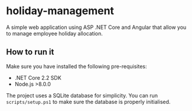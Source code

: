 # holiday-management

A simple web application using ASP .NET Core and Angular that allow you to manage employee holiday allocation.

## How to run it

Make sure you have installed the following pre-requisites:

- .NET Core 2.2 SDK
- Node.js >8.0.0

The project uses a SQLite database for simplicity.
You can run `scripts/setup.ps1` to make sure the database is properly initialised.